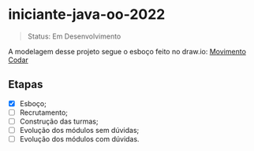 # iniciante-java-oo-2022

> Status: Em Desenvolvimento

A modelagem desse projeto segue o esboço feito no draw.io:
[Movimento Codar](https://drive.google.com/file/d/1JTykce0otRLihWIxCL6onYFPwS3FzOl_/view?usp=sharing)

## Etapas
- [x] Esboço;
- [ ] Recrutamento;
- [ ] Construção das turmas;
- [ ] Evolução dos módulos sem dúvidas;
- [ ] Evolução dos módulos com dúvidas.

